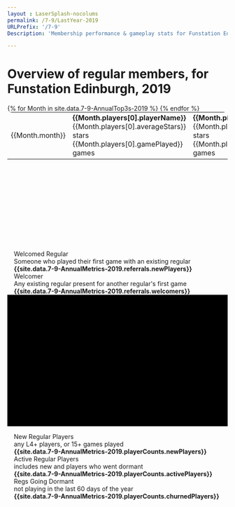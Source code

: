 ```yaml
---
layout : LaserSplash-nocolums
permalink: /7-9/LastYear-2019
URLPrefix: '/7-9'
Description: 'Membership performance & gameplay stats for Funstation Edinburgh, 2019'

---
```

# Overview of regular members, for Funstation Edinburgh, 2019
<div class = "container" style = "margin-top:15px;">
  <div class = "row">
    <div class = "col-md-6">
        <table class = "AnnualTop3s" style = "border-radius:10px; margin:0px; height:300px;">
        {% for Month in site.data.7-9-AnnualTop3s-2019 %} 
            <tr> 
                <td class = "MonthHeader">{{Month.month}}</td> 
                <td class = "golden"><b>{{Month.players[0].playerName}}</b>
                    <br/><div class = "SmallBrightNumber"> {{Month.players[0].averageStars}} stars <br/> {{Month.players[0].gamePlayed}} games </div>
                </td>
                <td class = "silver"><b>{{Month.players[1].playerName}}</b>
                    <br/><div class = "SmallBrightNumber"> {{Month.players[1].averageStars}} stars <br/> {{Month.players[1].gamePlayed}} games </div>
                </td>
                <td class = "bronze"><b>{{Month.players[2].playerName}}</b>
                    <br/><div class = "SmallBrightNumber"> {{Month.players[2].averageStars}} stars <br/> {{Month.players[2].gamePlayed}} games </div>
                </td>
            </tr>
        {% endfor %}
        </table>
        <div class = "fluid-container" style = "padding-left:15px;padding-right:15px; margin-top:15px;">
            <div class = "row" >
                <div class = "col-sm-6 GainLossIcon " style = "background-image:url('/assets/images/add-group.svg'); border-radius:30px 15px 15px 15px; " > 
                    Welcomed Regular <br/>
                    <div class="sup">Someone who played their first game with an existing regular</div>
                    <b>{{site.data.7-9-AnnualMetrics-2019.referrals.newPlayers}}</b>
                </div>
                <div class = "col-sm-6 GainLossIcon" style = "background-image:url('/assets/images/friendly.svg'); border-radius: 15px; " > 
                    Welcomer<br/>
                    <div class="sup">Any existing regular present for another regular's first game</div>
                    <b>{{site.data.7-9-AnnualMetrics-2019.referrals.welcomers}}</b>
                </div>
            </div>
        </div>
    </div>
    <div class = "col-md-6">
        <div class = "genericWrapper genericWrapperOffset LaserCardWrapper7-9" id = "piechart" style = "height:300px; padding-left:10px; margin-top:0px; padding-right:10px; background-color:#000; overflow:hidden;"> 
        </div>
        <div class = "fluid-container" style = "padding-left:15px;padding-right:15px; margin-top:15px;">
            <div class = "row" >
                <div class = "col-sm-4 GainLossIcon " style = "background-image:url('/assets/images/log-in.svg'); border-radius:30px 15px 15px 15px; " > 
                    New Regular Players <br/>
                    <div class="sup">any L4+ players, or 15+ games played</div>
                    <b>{{site.data.7-9-AnnualMetrics-2019.playerCounts.newPlayers}}</b>
                </div>
                <div class = "col-sm-4 GainLossIcon" style = "background-image:url('/assets/images/team.svg'); border-radius:15px 15px 30px 15px; " > 
                    Active Regular Players<br/>
                    <div class="sup">includes new and players who went dormant</div>
                    <b>{{site.data.7-9-AnnualMetrics-2019.playerCounts.activePlayers}}</b>
                </div>
                <div class = "col-sm-4 GainLossIcon" style = "background-image:url('/assets/images/logout.svg'); border-radius: 15px; " > 
                    Regs Going Dormant<br/>
                    <div class="sup">not playing in the last 60 days of the year</div>
                    <b>{{site.data.7-9-AnnualMetrics-2019.playerCounts.churnedPlayers}}</b>
                </div>
            </div>
        </div>
    </div>

<script type="text/javascript">
var data = [{
  values: [],
  labels: [],
  pull: [],
  textfont: [],
  type: 'pie'
}];
{% for GameType in site.data.7-9-AnnualMetrics-2019.gamesPlayed %} 
    data[0].labels.push("{{GameType.gameName}}")
    data[0].values.push({{GameType.timesPlayed}})
{% endfor %}

var layout = {
    title:'Games Played by Regulars',
    paper_bgcolor:'rgba(0,0,0,0)',
    plot_bgcolor:'rgba(0,0,0,0)',
    font: {
        family: 'Courier New, monospace',
        size: 12,
        color: 'limegreen'
    },
    autosize: true,
    margin: {
        l: 25,
        r: 50,
        b: 50,
        t: 50,
        pad: 4
    }
};
Plotly.newPlot('piechart', data, layout, {displayModeBar: false, showLegend: false});
</script>
